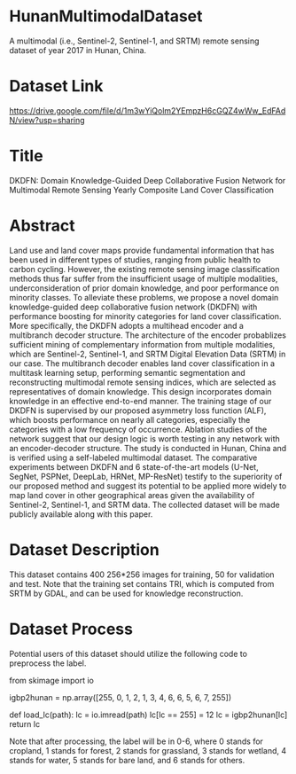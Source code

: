 # HunanMultimodalDataset
A multimodal (i.e., Sentinel-2, Sentinel-1, and SRTM) remote sensing dataset of year 2017 in Hunan, China.

# Dataset Link
https://drive.google.com/file/d/1m3wYiQolm2YEmpzH6cGQZ4wWw_EdFAdN/view?usp=sharing

# Title
DKDFN: Domain Knowledge-Guided Deep Collaborative Fusion Network for Multimodal Remote Sensing Yearly Composite Land Cover Classification

# Abstract
Land use and land cover maps provide fundamental information that has been used in different types of studies, ranging from public health to carbon cycling. However, the existing remote sensing image classification methods thus far suffer from the insufficient usage of multiple modalities, underconsideration of prior domain knowledge, and poor performance on minority classes. To alleviate these problems, we propose a novel domain knowledge-guided deep collaborative fusion network (DKDFN) with performance boosting for minority categories for land cover classification. More specifically, the DKDFN adopts a multihead encoder and a multibranch decoder structure. The architecture of the encoder probablizes sufficient mining of complementary information from multiple modalities, which are Sentinel-2, Sentinel-1, and SRTM Digital Elevation Data (SRTM) in our case. The multibranch decoder enables land cover classification in a multitask learning setup, performing semantic segmentation and reconstructing multimodal remote sensing indices, which are selected as representatives of domain knowledge. This design incorporates domain knowledge in an effective end-to-end manner. The training stage of our DKDFN is supervised by our proposed asymmetry loss function (ALF), which boosts performance on nearly all categories, especially the categories with a low frequency of occurrence. Ablation studies of the network suggest that our design logic is worth testing in any network with an encoder-decoder structure. The study is conducted in Hunan, China and is verified using a self-labeled multimodal dataset. The comparative experiments between DKDFN and 6 state-of-the-art models (U-Net, SegNet, PSPNet, DeepLab, HRNet, MP-ResNet) testify to the superiority of our proposed method and suggest its potential to be applied more widely to map land cover in other geographical areas given the availability of Sentinel-2, Sentinel-1, and SRTM data. The collected dataset will be made publicly available along with this paper.


# Dataset Description
This dataset contains 400 256*256 images for training, 50 for validation and test. Note that the training set contains TRI, which is computed from SRTM by GDAL, and can be used for knowledge reconstruction.

# Dataset Process
Potential users of this dataset should utilize the following code to preprocess the label.

from skimage import io

igbp2hunan = np.array([255, 0, 1, 2, 1, 3, 4, 6, 6, 5, 6, 7, 255])

def load_lc(path):
    lc = io.imread(path)
    lc[lc == 255] = 12
    lc = igbp2hunan[lc]
    return lc
        
Note that after processing, the label will be in 0-6, where 0 stands for cropland, 1 stands for forest, 2 stands for grassland, 3 stands for wetland, 4 stands for water, 5 stands for bare land, and 6 stands for others.
